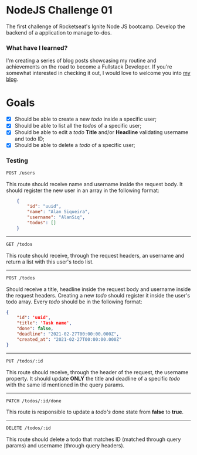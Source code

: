 # NodeJS Challenge 01
The first challenge of Rocketseat's Ignite Node JS bootcamp. Develop the backend of a application to manage to-dos.


### What have I learned?
I'm creating a series of blog posts showcasing my routine and achievements on the road to become a Fullstack Developer. If you're somewhat interested in checking it out, I would love to welcome you into [my blog](https://alansiqueira.com).


# Goals

- [X]  Should be able to create a new *todo* inside a specific user;
- [X]  Should be able to list all the *todos* of a specific user;
- [X]  Should be able to edit a *todo* **Title** and/or **Headline** validating username and todo ID;
- [X]  Should be able to delete a *todo* of a specific user;
 
### Testing

```bash
POST /users
```
This route should receive name and username inside the request body. It should register the new user in an array in the following format:
```json
    {
        "id": "uuid",
        "name": "Alan Siqueira",
        "username": "AlanSiq",
        "todos": []
    }
```
---

```bash
GET /todos
```
This route should receive, through the request headers, an username and return a list with this user's todo list.

---

```bash
POST /todos
```
Should receive a title, headline inside the request body and username inside the request headers. Creating a new *todo* should register it inside the user's todo array. Every *todo* should be in the following format:
```json
{
    "id": 'uuid',
    "title": 'Task name',
    "done": false,
    "deadline": "2021-02-27T00:00:00.000Z",
    "created_at": "2021-02-27T00:00:00.000Z"
}
```
---

```bash
PUT /todos/:id
```

This route should receive, through the header of the request, the username property. It should update **ONLY** the title and deadline of a specific *todo* with the same id mentioned in the query params.

---
```bash
PATCH /todos/:id/done
```
This route is responsible to update a *todo's* done state from **false** to **true**.

---

```bash
DELETE /todos/:id
```
This route should delete a todo that matches ID (matched through query params) and username (through query headers).

